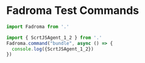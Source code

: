 # Fadroma Test Commands

```typescript
import Fadroma from '.'

import { ScrtJSAgent_1_2 } from '.'
Fadroma.command("bundle", async () => {
  console.log({ScrtJSAgent_1_2})
})
```

